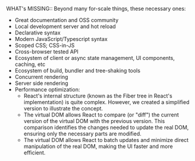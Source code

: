 WHAT's MISSING:: Beyond many for-scale things, these necessary ones:

- Great documentation and OSS community
- Local development server and hot reload
- Declarative syntax
- Modern JavaScript/Typescript syntax
- Scoped CSS; CSS-in-JS
- Cross-browser tested API
- Ecosystem of client or async state management, UI components, caching, etc
- Ecosystem of build, bundler and tree-shaking tools
- Concurrent rendering
- Server side rendering
- Performance optimization:
  - React's internal structure (known as the Fiber tree in React's implementation) is quite complex. However, we created a simplified version to illustrate the concept.
  - The virtual DOM allows React to compare (or "diff") the current version of the virtual DOM with the previous version. This comparison identifies the changes needed to update the real DOM, ensuring only the necessary parts are modified.
  - The virtual DOM allows React to batch updates and minimize direct manipulation of the real DOM, making the UI faster and more efficient.
